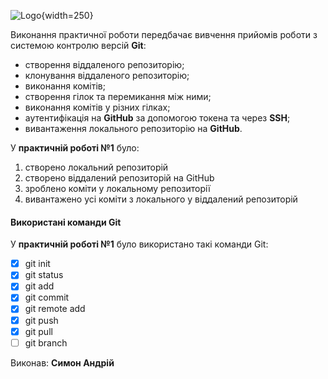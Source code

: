 ![Logo](https://media.ztu.edu.ua/wp-content/uploads/2020/02/Group-6-1-1536x465.png){width=250}

Виконання практичної роботи передбачає вивчення прийомів роботи з системою контролю версій __Git__:

- створення віддаленого репозиторію;
- клонування віддаленого репозиторію;
- виконання комітів;
- створення гілок та перемикання між ними;
- виконання комітів у різних гілках;
- аутентифікація на __GitHub__ за допомогою токена та через __SSH__;
- вивантаження локального репозиторію на __GitHub__.

У __практичній роботі №1__ було:
1. створено локальний репозиторій
2. створено віддалений репозиторій на GitHub
3. зроблено коміти у локальному репозиторії
4. вивантажено усі коміти з локального у віддалений репозиторій

#### Використані команди Git

У __практичній роботі №1__ було використано такі команди Git:

- [x] git init
- [x] git status
- [x] git add
- [x] git commit
- [x] git remote add
- [x] git push
- [x] git pull
- [ ] git branch

Виконав: __Симон Андрій__
